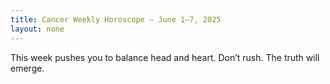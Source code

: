 ```yaml
---
title: Cancer Weekly Horoscope – June 1–7, 2025
layout: none
---
```


This week pushes you to balance head and heart. Don’t rush. The truth will emerge.
